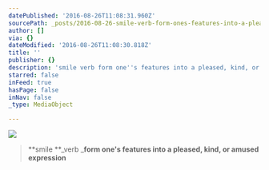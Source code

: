 ```yaml
---
datePublished: '2016-08-26T11:08:31.960Z'
sourcePath: _posts/2016-08-26-smile-verb-form-ones-features-into-a-pleased-kind-or-amus.md
author: []
via: {}
dateModified: '2016-08-26T11:08:30.818Z'
title: ''
publisher: {}
description: 'smile verb form one''s features into a pleased, kind, or amused expression'
starred: false
inFeed: true
hasPage: false
inNav: false
_type: MediaObject

---
```

![](https://the-grid-user-content.s3-us-west-2.amazonaws.com/f651c6e5-e77e-4c3c-8253-81e64ba12ee0.jpg)

> **smile **_verb _**form one's features into a pleased, kind, or amused expression**